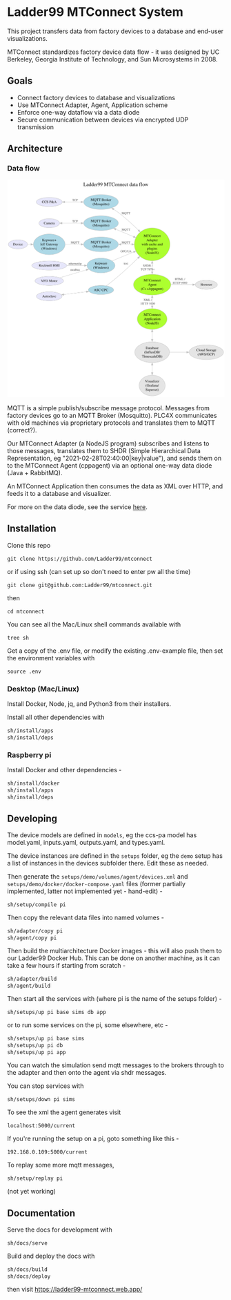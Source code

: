 # Ladder99 MTConnect System

This project transfers data from factory devices to a database and end-user visualizations. 

MTConnect standardizes factory device data flow - it was designed by UC Berkeley, Georgia Institute of Technology, and Sun Microsystems in 2008. 


## Goals

- Connect factory devices to database and visualizations
- Use MTConnect Adapter, Agent, Application scheme
- Enforce one-way dataflow via a data diode
- Secure communication between devices via encrypted UDP transmission


## Architecture

### Data flow

![arch](design/architecture.dot.svg)

MQTT is a simple publish/subscribe message protocol. Messages from factory devices go to an MQTT Broker (Mosquitto). PLC4X communicates with old machines via proprietary protocols and translates them to MQTT (correct?). 

Our MTConnect Adapter (a NodeJS program) subscribes and listens to those messages, translates them to SHDR (Simple Hierarchical Data Representation, eg "2021-02-28T02:40:00|key|value"), and sends them on to the MTConnect Agent (cppagent) via an optional one-way data diode (Java + RabbitMQ). 

An MTConnect Application then consumes the data as XML over HTTP, and feeds it to a database and visualizer. 

For more on the data diode, see the service [here](services/diode).


## Installation

Clone this repo

    git clone https://github.com/Ladder99/mtconnect

or if using ssh (can set up so don't need to enter pw all the time)

    git clone git@github.com:Ladder99/mtconnect.git

then

    cd mtconnect

You can see all the Mac/Linux shell commands available with

    tree sh

Get a copy of the .env file, or modify the existing .env-example file, then set the environment variables with

    source .env

### Desktop (Mac/Linux)

Install Docker, Node, jq, and Python3 from their installers. 

Install all other dependencies with

    sh/install/apps
    sh/install/deps

### Raspberry pi

Install Docker and other dependencies -

    sh/install/docker
    sh/install/apps
    sh/install/deps


## Developing

The device models are defined in `models`, eg the ccs-pa model has model.yaml, inputs.yaml, outputs.yaml, and types.yaml. 

The device instances are defined in the `setups` folder, eg the `demo` setup has a list of instances in the devices subfolder there. Edit these as needed.

Then generate the `setups/demo/volumes/agent/devices.xml` and `setups/demo/docker/docker-compose.yaml` files (former partially implemented, latter not implemented yet - hand-edit) -

    sh/setup/compile pi

Then copy the relevant data files into named volumes - 

    sh/adapter/copy pi
    sh/agent/copy pi

Then build the multiarchitecture Docker images - this will also push them to our Ladder99 Docker Hub. This can be done on another machine, as it can take a few hours if starting from scratch -

    sh/adapter/build
    sh/agent/build

Then start all the services with (where pi is the name of the setups folder) -

    sh/setups/up pi base sims db app

or to run some services on the pi, some elsewhere, etc -

    sh/setups/up pi base sims
    sh/setups/up pi db
    sh/setups/up pi app

You can watch the simulation send mqtt messages to the brokers through to the adapter and then onto the agent via shdr messages. 

You can stop services with

    sh/setups/down pi sims

To see the xml the agent generates visit

    localhost:5000/current

If you're running the setup on a pi, goto something like this -

    192.168.0.109:5000/current 

To replay some more mqtt messages,

    sh/setup/replay pi

(not yet working)


## Documentation

Serve the docs for development with

    sh/docs/serve

Build and deploy the docs with

    sh/docs/build
    sh/docs/deploy

then visit https://ladder99-mtconnect.web.app/

